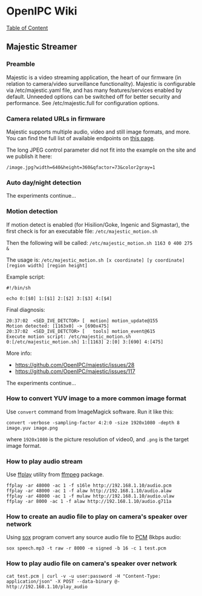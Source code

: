 # OpenIPC Wiki
[Table of Content](../README.md)

Majestic Streamer
-----------------

### Preamble

Majestic is a video streaming application, the heart of our firmware (in
relation to camera/video surveillance functionality). Majestic is configurable
via /etc/majestic.yaml file, and has many features/services enabled by default.
Unneeded options can be switched off for better security and performance. See /etc/majestic.full for configuration options.

### Camera related URLs in firmware

Majestic supports multiple audio, video and still image formats, and more.
You can find the full list of available endpoints on [this page](https://openipc.org/majestic-endpoints).

The long JPEG control parameter did not fit into the example on the site and we publish it here:

`/image.jpg?width=640&height=360&qfactor=73&color2gray=1`

### Auto day/night detection

The experiments continue...

### Motion detection

If motion detect is enabled (for Hisilion/Goke, Ingenic and Sigmastar), the first check is for an executable file:
`/etc/majestic_motion.sh`

Then the following will be called:
`/etc/majestic_motion.sh 1163 0 400 275 &`

The usage is:
`/etc/majestic_motion.sh [x coordinate] [y coordinate] [region width] [region height]`

Example script:
```
#!/bin/sh

echo 0:[$0] 1:[$1] 2:[$2] 3:[$3] 4:[$4]
```

Final diagnosis:
```
20:37:02  <SED_IVE_DETCTOR> [  motion] motion_update@155             Motion detected: [1163x0] -> [690x475]
20:37:02  <SED_IVE_DETCTOR> [   tools] motion_event@615              Execute motion script: /etc/majestic_motion.sh
0:[/etc/majestic_motion.sh] 1:[1163] 2:[0] 3:[690] 4:[475]
```

More info:
- https://github.com/OpenIPC/majestic/issues/28
- https://github.com/OpenIPC/majestic/issues/117

The experiments continue...

### How to convert YUV image to a more common image format

Use `convert` command from ImageMagick software. Run it like this:
```
convert -verbose -sampling-factor 4:2:0 -size 1920x1080 -depth 8 image.yuv image.png
```
where `1920x1080` is the picture resolution of video0, and `.png` is the target
image format.

### How to play audio stream

Use [ffplay][ffplay] utility from [ffmpeg][ffmpeg] package.
```
ffplay -ar 48000 -ac 1 -f s16le http://192.168.1.10/audio.pcm
ffplay -ar 48000 -ac 1 -f alaw http://192.168.1.10/audio.alaw
ffplay -ar 48000 -ac 1 -f mulaw http://192.168.1.10/audio.ulaw
ffplay -ar 8000 -ac 1 -f alaw http://192.168.1.10/audio.g711a
```

### How to create an audio file to play on camera's speaker over network

Using [sox][sox] program convert any source audio file to [PCM][pcm] 8kbps audio:
```
sox speech.mp3 -t raw -r 8000 -e signed -b 16 -c 1 test.pcm
```

### How to play audio file on camera's speaker over network

```
cat test.pcm | curl -v -u user:password -H "Content-Type: application/json" -X POST --data-binary @- http://192.168.1.10/play_audio
```


[aac]: https://en.wikipedia.org/wiki/Advanced_Audio_Coding
[alaw]: https://en.wikipedia.org/wiki/A-law_algorithm
[dng]: https://en.wikipedia.org/wiki/Digital_Negative
[g711]: https://en.wikipedia.org/wiki/G.711
[heif]: https://en.wikipedia.org/wiki/High_Efficiency_Image_File_Format
[hls]: https://en.wikipedia.org/wiki/HTTP_Live_Streaming
[jpeg]: https://en.wikipedia.org/wiki/JPEG
[mjpeg]: https://en.wikipedia.org/wiki/Motion_JPEG
[mp3]: https://en.wikipedia.org/wiki/MP3
[mp4]: https://en.wikipedia.org/wiki/MPEG-4_Part_14
[opus]: https://en.wikipedia.org/wiki/Opus_(audio_format)
[pcm]: https://en.wikipedia.org/wiki/Pulse-code_modulation
[raw]: https://en.wikipedia.org/wiki/Raw_image_format
[rtsp]: https://en.wikipedia.org/wiki/RTSP
[ulaw]: https://en.wikipedia.org/wiki/%CE%9C-law_algorithm
[yuv]: https://en.wikipedia.org/wiki/YUV
[ffplay]: https://ffmpeg.org/ffplay.html
[ffmpeg]: https://ffmpeg.org/
[sox]: https://en.wikipedia.org/wiki/SoX

